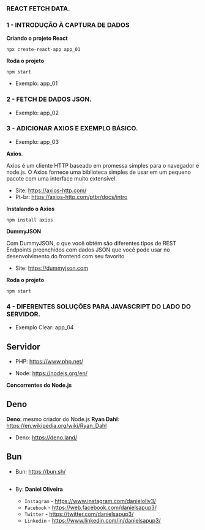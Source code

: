 ### REACT FETCH DATA.
### 1 - INTRODUÇÃO À CAPTURA DE DADOS
**Criando o projeto React**
```
npx create-react-app app_01
```
**Roda o projeto**
```
npm start
```

- Exemplo: app_01

### 2 - FETCH DE DADOS JSON.
- Exemplo: app_02


### 3 - ADICIONAR AXIOS E EXEMPLO BÁSICO.
- Exemplo: app_03

**Axios**.

Axios é um cliente HTTP baseado em promessa simples para o navegador e node.js. 
O Axios fornece uma biblioteca simples de usar em um pequeno pacote com uma interface muito extensível.

- Site: https://axios-http.com/
- Pt-br: https://axios-http.com/ptbr/docs/intro

**Instalando o Axios**
```
npm install axios
```

**DummyJSON**

Com DummyJSON, o que você obtém são diferentes tipos de REST Endpoints preenchidos com dados JSON que você pode usar no desenvolvimento do frontend com seu favorito

- Site: https://dummyjson.com



**Roda o projeto**
```
npm start
```

### 4 - DIFERENTES SOLUÇÕES PARA JAVASCRIPT DO LADO DO SERVIDOR.
- Exemplo Clear: app_04

## Servidor

- PHP: https://www.php.net/

- Node: https://nodejs.org/en/

**Concorrentes do Node.js**

## Deno
**Deno**: mesmo criador do Node.js 
**Ryan Dahl**: https://en.wikipedia.org/wiki/Ryan_Dahl

- Deno: https://deno.land/

## Bun
- Bun: https://bun.sh/






















##



##

- By:  **Daniel Oliveira**

  - `Instagram` - https://www.instagram.com/danieloliv3/
  - `Facebook` - https://web.facebook.com/danielsapup3/
  - `Twitter` - https://twitter.com/danielsapup3/
  - `Linkedin` - https://www.linkedin.com/in/danielsapup3/

  ##
